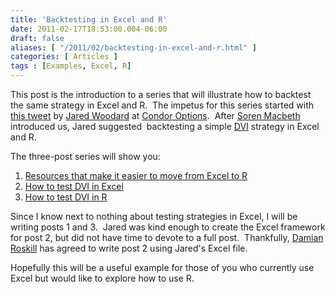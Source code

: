 ```yaml
---
title: 'Backtesting in Excel and R'
date: 2011-02-17T18:53:00.004-06:00
draft: false
aliases: [ "/2011/02/backtesting-in-excel-and-r.html" ]
categories: [ Articles ]
tags : [Examples, Excel, R]
---
```


This post is the introduction to a series that will illustrate how to backtest the same strategy in Excel and R.  The impetus for this series started with [this tweet](http://twitter.com/#%21/CondorOptions/status/27254925279) by [Jared Woodard](http://twitter.com/#%21/CondorOptions) at [Condor Options](http://www.condoroptions.com/).  After [Soren Macbeth](http://about.me/soren/bio) introduced us, Jared suggested  backtesting a simple [DVI](http://cssanalytics.wordpress.com/2010/07/29/dvi-and-spy-performance/) strategy in Excel and R.  
  
The three-post series will show you:  

1.  [Resources that make it easier to move from Excel to R](http://blog.fosstrading.com/2011/03/moving-from-excel-to-r.html)
2.  [How to test DVI in Excel](http://blog.fosstrading.com/2011/03/how-to-backtest-strategy-in-excel.html)
3.  [How to test DVI in R](http://blog.fosstrading.com/2011/03/how-to-backtest-strategy-in-r.html)

Since I know next to nothing about testing strategies in Excel, I will be writing posts 1 and 3.  Jared was kind enough to create the Excel framework for post 2, but did not have time to devote to a full post.  Thankfully, [Damian Roskill](http://etfprophet.com/author/skill-analytics/) has agreed to write post 2 using Jared's Excel file.  
  
Hopefully this will be a useful example for those of you who currently use Excel but would like to explore how to use R.